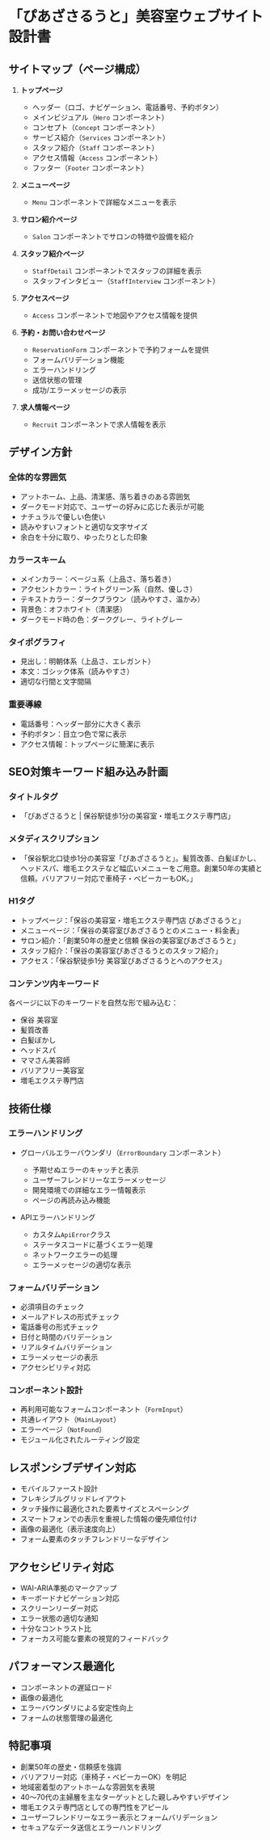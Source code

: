 # 「ぴあざさるうと」美容室ウェブサイト 設計書

## サイトマップ（ページ構成）

1. **トップページ**
   - ヘッダー（ロゴ、ナビゲーション、電話番号、予約ボタン）
   - メインビジュアル（`Hero` コンポーネント）
   - コンセプト（`Concept` コンポーネント）
   - サービス紹介（`Services` コンポーネント）
   - スタッフ紹介（`Staff` コンポーネント）
   - アクセス情報（`Access` コンポーネント）
   - フッター（`Footer` コンポーネント）

2. **メニューページ**
   - `Menu` コンポーネントで詳細なメニューを表示

3. **サロン紹介ページ**
   - `Salon` コンポーネントでサロンの特徴や設備を紹介

4. **スタッフ紹介ページ**
   - `StaffDetail` コンポーネントでスタッフの詳細を表示
   - スタッフインタビュー（`StaffInterview` コンポーネント）

5. **アクセスページ**
   - `Access` コンポーネントで地図やアクセス情報を提供

6. **予約・お問い合わせページ**
   - `ReservationForm` コンポーネントで予約フォームを提供
   - フォームバリデーション機能
   - エラーハンドリング
   - 送信状態の管理
   - 成功/エラーメッセージの表示

7. **求人情報ページ**
   - `Recruit` コンポーネントで求人情報を表示

## デザイン方針

### 全体的な雰囲気
- アットホーム、上品、清潔感、落ち着きのある雰囲気
- ダークモード対応で、ユーザーの好みに応じた表示が可能
- ナチュラルで優しい色使い
- 読みやすいフォントと適切な文字サイズ
- 余白を十分に取り、ゆったりとした印象

### カラースキーム
- メインカラー：ベージュ系（上品さ、落ち着き）
- アクセントカラー：ライトグリーン系（自然、優しさ）
- テキストカラー：ダークブラウン（読みやすさ、温かみ）
- 背景色：オフホワイト（清潔感）
- ダークモード時の色：ダークグレー、ライトグレー

### タイポグラフィ
- 見出し：明朝体系（上品さ、エレガント）
- 本文：ゴシック体系（読みやすさ）
- 適切な行間と文字間隔

### 重要導線
- 電話番号：ヘッダー部分に大きく表示
- 予約ボタン：目立つ色で常に表示
- アクセス情報：トップページに簡潔に表示

## SEO対策キーワード組み込み計画

### タイトルタグ
- 「ぴあざさるうと | 保谷駅徒歩1分の美容室・増毛エクステ専門店」

### メタディスクリプション
- 「保谷駅北口徒歩1分の美容室「ぴあざさるうと」。髪質改善、白髪ぼかし、ヘッドスパ、増毛エクステなど幅広いメニューをご用意。創業50年の実績と信頼。バリアフリー対応で車椅子・ベビーカーもOK。」

### H1タグ
- トップページ：「保谷の美容室・増毛エクステ専門店 ぴあざさるうと」
- メニューページ：「保谷の美容室ぴあざさるうとのメニュー・料金表」
- サロン紹介：「創業50年の歴史と信頼 保谷の美容室ぴあざさるうと」
- スタッフ紹介：「保谷の美容室ぴあざさるうとのスタッフ紹介」
- アクセス：「保谷駅徒歩1分 美容室ぴあざさるうとへのアクセス」

### コンテンツ内キーワード
各ページに以下のキーワードを自然な形で組み込む：
- 保谷 美容室
- 髪質改善
- 白髪ぼかし
- ヘッドスパ
- ママさん美容師
- バリアフリー美容室
- 増毛エクステ専門店

## 技術仕様

### エラーハンドリング
- グローバルエラーバウンダリ（`ErrorBoundary` コンポーネント）
  - 予期せぬエラーのキャッチと表示
  - ユーザーフレンドリーなエラーメッセージ
  - 開発環境での詳細なエラー情報表示
  - ページの再読み込み機能

- APIエラーハンドリング
  - カスタム`ApiError`クラス
  - ステータスコードに基づくエラー処理
  - ネットワークエラーの処理
  - エラーメッセージの適切な表示

### フォームバリデーション
- 必須項目のチェック
- メールアドレスの形式チェック
- 電話番号の形式チェック
- 日付と時間のバリデーション
- リアルタイムバリデーション
- エラーメッセージの表示
- アクセシビリティ対応

### コンポーネント設計
- 再利用可能なフォームコンポーネント（`FormInput`）
- 共通レイアウト（`MainLayout`）
- エラーページ（`NotFound`）
- モジュール化されたルーティング設定

## レスポンシブデザイン対応
- モバイルファースト設計
- フレキシブルグリッドレイアウト
- タッチ操作に最適化された要素サイズとスペーシング
- スマートフォンでの表示を重視した情報の優先順位付け
- 画像の最適化（表示速度向上）
- フォーム要素のタッチフレンドリーなデザイン

## アクセシビリティ対応
- WAI-ARIA準拠のマークアップ
- キーボードナビゲーション対応
- スクリーンリーダー対応
- エラー状態の適切な通知
- 十分なコントラスト比
- フォーカス可能な要素の視覚的フィードバック

## パフォーマンス最適化
- コンポーネントの遅延ロード
- 画像の最適化
- エラーバウンダリによる安定性向上
- フォームの状態管理の最適化

## 特記事項
- 創業50年の歴史・信頼感を強調
- バリアフリー対応（車椅子・ベビーカーOK）を明記
- 地域密着型のアットホームな雰囲気を表現
- 40〜70代の主婦層を主なターゲットとした親しみやすいデザイン
- 増毛エクステ専門店としての専門性をアピール
- ユーザーフレンドリーなエラー表示とフォームバリデーション
- セキュアなデータ送信とエラーハンドリング

